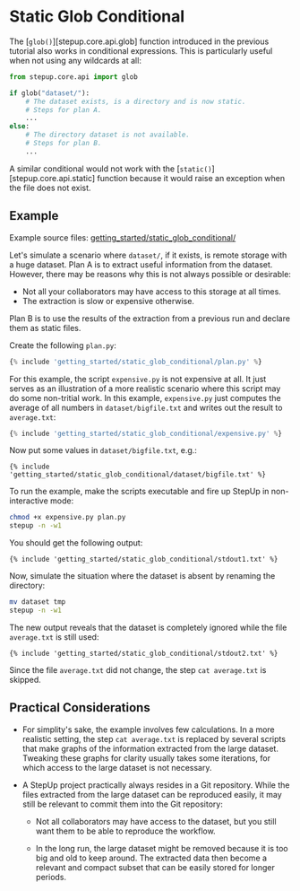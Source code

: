# Static Glob Conditional

The [`glob()`][stepup.core.api.glob] function introduced in the previous tutorial
also works in conditional expressions.
This is particularly useful when not using any wildcards at all:

```python
from stepup.core.api import glob

if glob("dataset/"):
    # The dataset exists, is a directory and is now static.
    # Steps for plan A.
    ...
else:
    # The directory dataset is not available.
    # Steps for plan B.
    ...
```

A similar conditional would not work with the [`static()`][stepup.core.api.static] function
because it would raise an exception when the file does not exist.


## Example

Example source files: [getting_started/static_glob_conditional/](https://github.com/reproducible-reporting/stepup-core/tree/main/docs/getting_started/static_glob_conditional)

Let's simulate a scenario where `dataset/`, if it exists, is remote storage with a huge dataset.
Plan A is to extract useful information from the dataset.
However, there may be reasons why this is not always possible or desirable:

- Not all your collaborators may have access to this storage at all times.
- The extraction is slow or expensive otherwise.

Plan B is to use the results of the extraction from a previous run and declare them as static files.

Create the following `plan.py`:

```python
{% include 'getting_started/static_glob_conditional/plan.py' %}
```

For this example, the script `expensive.py` is not expensive at all.
It just serves as an illustration of a more realistic scenario where this script may do some non-tritial work.
In this example, `expensive.py` just computes the average of all numbers in `dataset/bigfile.txt`
and writes out the result to `average.txt`:

```python
{% include 'getting_started/static_glob_conditional/expensive.py' %}
```

Now put some values in `dataset/bigfile.txt`, e.g.:

```
{% include 'getting_started/static_glob_conditional/dataset/bigfile.txt' %}
```

To run the example, make the scripts executable and fire up StepUp in non-interactive mode:

```bash
chmod +x expensive.py plan.py
stepup -n -w1
```

You should get the following output:

```
{% include 'getting_started/static_glob_conditional/stdout1.txt' %}
```

Now, simulate the situation where the dataset is absent by renaming the directory:

```bash
mv dataset tmp
stepup -n -w1
```

The new output reveals that the dataset is completely ignored while the file `average.txt` is still used:

```
{% include 'getting_started/static_glob_conditional/stdout2.txt' %}
```

Since the file `average.txt` did not change, the step `cat average.txt` is skipped.


## Practical Considerations

- For simplity's sake, the example involves few calculations.
  In a more realistic setting, the step `cat average.txt` is replaced by several scripts that
  make graphs of the information extracted from the large dataset.
  Tweaking these graphs for clarity usually takes some iterations,
  for which access to the large dataset is not necessary.

- A StepUp project practically always resides in a Git repository.
  While the files extracted from the large dataset can be reproduced easily,
  it may still be relevant to commit them into the Git repository:

    - Not all collaborators may have access to the dataset,
      but you still want them to be able to reproduce the workflow.

    - In the long run, the large dataset might be removed because it is too big and old to keep around.
      The extracted data then become a relevant and compact subset that can be easily stored for longer periods.
